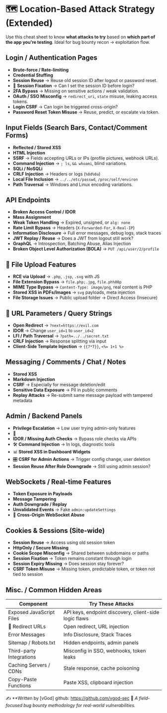 # 🗺️ Location-Based Attack Strategy (Extended)

Use this cheat sheet to know **what attacks to try** based on **which part of the app you're testing**. Ideal for bug bounty recon → exploitation flow.


##  Login / Authentication Pages
-  **Brute-force / Rate-limiting**
-  **Credential Stuffing**
-  **Session Reuse** → Reuse old session ID after logout or password reset.
- 🧠 **Session Fixation** → Can I set the session ID before login?
-  **2FA Bypass** → Missing on sensitive actions / weak validation.
-  **OAuth / SSO Misconfig** → `redirect_uri`, `state` misuse, leaking access tokens.
- **Login CSRF** → Can login be triggered cross-origin?
-  **Password Reset Token Misuse** → Reuse, predict, or escalate via token.


## Input Fields (Search Bars, Contact/Comment Forms)
-  **Reflected / Stored XSS**
-  **HTML Injection**
-  **SSRF** → Fields accepting URLs or IPs (profile pictures, webhook URLs).
-  **Command Injection** → `; ls`, `&& whoami`, blind variations.
-  **SQLi / NoSQLi**
-  **CRLF Injection** → Headers or logs (`%0d%0a`)
-  **Local File Inclusion** → `../../etc/passwd`, `/proc/self/environ`
-  **Path Traversal** → Windows and Linux encoding variations.


##  API Endpoints
-  **Broken Access Control / IDOR**
-  **Mass Assignment**
-  **Weak Token Handling** → Expired, unsigned, or `alg: none`
-  **Rate Limit Bypass** → Headers (`X-Forwarded-For`, `X-Real-IP`)
-  **Information Disclosure** → Full error messages, debug logs, stack traces
- **JWT Replay / Reuse** → Does a JWT from logout still work?
-  **GraphQL** → Introspection, Batching Abuse, Alias Injection
-  **Broken Object Level Authorization (BOLA)** → `PUT /api/user/2/profile`


## 📎 File Upload Features
-  **RCE via Upload** → `.php`, `.jsp`, `.svg` with JS
-  **File Extension Bypass** → `file.php;.jpg`, `file.ph%00p`
-  **MIME Type Bypass** → `Content-Type: image/png`, real content is PHP
-  **Stored XSS in PDFs/Images** → `svg` payloads, meta injection
- **File Storage Issues** → Public upload folder → Direct Access (Insecure)


## 🔗 URL Parameters / Query Strings
-  **Open Redirect** → `?next=https://evil.com`
-  **IDOR** → Change `user_id=1` to `user_id=2`
-  **LFI / Path Traversal** → `?path=../../secret.txt`
-  **CRLF Injection** → Response splitting via input
-  **Client-Side Template Injection** → `{{7*7}}`, `<%= 1+1 %>`

##  Messaging / Comments / Chat / Notes
-  **Stored XSS**
-  **Markdown Injection**
-  **CSRF** → Especially for message deletion/edit
-  **Sensitive Data Exposure** → PII in public comments
-  **Replay Attacks** → Re-submit same message payload with tampered metadata


##  Admin / Backend Panels
-  **Privilege Escalation** → Low user trying admin-only features
- 🔐
-  **IDOR / Missing Auth Checks** → Bypass role checks via APIs
- 🛠️ **Command Injection** → In logs, diagnostic tools
- 📊 **Stored XSS in Dashboard Widgets**
- 🎛️ **CSRF for Admin Actions** → Trigger config change, user deletion
-  **Session Reuse After Role Downgrade** → Still using admin session?


##  WebSockets / Real-time Features
-  **Token Exposure in Payloads**
- **Message Tampering**
-  **Auth Downgrade / Replay**
-  **Unvalidated Events** → Fake `admin:updateSettings`
- 📶 **Cross-Origin WebSocket Abuse**


##  Cookies & Sessions (Site-wide)
-  **Session Reuse** → Access using old session token
-  **HttpOnly / Secure Missing**
- **Cookie Scope Misconfig** → Shared between subdomains or paths
-  **Session Fixation** → Token remains constant through login
-  **Session Expiry Missing** → Does session stay forever?
- **CSRF Token Misuse** → Missing token, predictable token, or token not tied to session

##  Misc. / Common Hidden Areas

| Component                    | Try These Attacks                                      |
|-----------------------------|---------------------------------------------------------|
| Exposed JavaScript Files | API keys, endpoint discovery, client-side logic flaws   |
| 🔗 Redirect URLs            | Open redirect, URL injection                           |
| Error Messages           | Info Disclosure, Stack Traces                           |
|  Sitemap / Robots.txt     | Hidden endpoints, admin panels                         |
|  Third-party Integrations | Misconfig in SSO, webhooks, token leaks                |
|  Caching Servers / CDNs   | Stale response, cache poisoning                        |
|  Copy-Paste Functions     | Paste XSS, clipboard injection                         |


✍️ **Written by [vGod] 
github: https://github.com/vgod-sec
🔗 *A field-focused bug bounty methodology for real-world vulnerabilities.*
